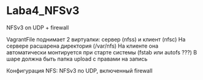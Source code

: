 # Laba4_NFSv3
NFSv3 on UDP + firewall

VagrantFile поднимает 2 виртуалки: сервер (nfss) и клиент (nfsc)
На сервере расшарена директория (/var/nfs)
На клиенте она автоматически монтируется при старте системы (fstab или autofs ???)
В шаре должна быть папка upload с правами на запись

Конфигурация NFS: NFSv3 по UDP, включенный firewall
